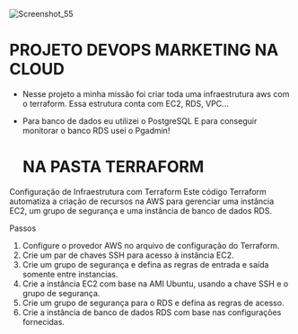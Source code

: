 ![Screenshot_55](https://github.com/user-attachments/assets/5d710961-f479-49e6-a2b2-884b5e10181d)
<H1>PROJETO DEVOPS MARKETING NA CLOUD</H1>

* Nesse projeto a minha missão foi criar toda uma infraestrutura aws com o terraform.
 Essa estrutura conta com EC2, RDS, VPC...

* Para banco de dados eu utilizei o PostgreSQL
E para conseguir monitorar o banco RDS usei o Pgadmin!


   <H1> NA PASTA TERRAFORM </H1>
Configuração de Infraestrutura com Terraform
Este código Terraform automatiza a criação de recursos na AWS para gerenciar uma instância EC2, um grupo de segurança e uma instância de banco de dados RDS.

Passos
1. Configure o provedor AWS no arquivo de configuração do Terraform.
2. Crie um par de chaves SSH para acesso à instância EC2.
3. Crie um grupo de segurança e defina as regras de entrada e saída somente entre instancias.
4. Crie a instância EC2 com base na AMI Ubuntu, usando a chave SSH e o grupo de segurança.
5. Crie um grupo de segurança para o RDS e defina as regras de acesso.
6. Crie a instância de banco de dados RDS com base nas configurações fornecidas.



